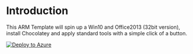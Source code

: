 # Introduction
This ARM Template will spin up a Win10 and Office2013 (32bit version), install Chocolatey and apply standard tools with a simple click of a button. 

[![Deploy to Azure](http://azuredeploy.net/deploybutton.png)](https://azuredeploy.net/) 